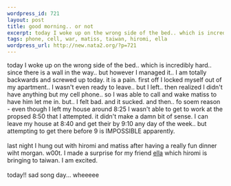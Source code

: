 ```yaml
--- 
wordpress_id: 721
layout: post
title: good morning.. or not
excerpt: today I woke up on the wrong side of the bed.. which is incredibly hard.. since there is a wall in the way.. but however I managed it.. I am totally backwards and screwed up today. it is a pain. first off I locked myself out of  my apartment.. I wasn't even ready to leave.. but I left.. then realized I didn't have anything but my cell phone.. so I was able to call and wake matiss to have him le...
tags: phone, cell, war, matiss, taiwan, hiromi, ella
wordpress_url: http://new.nata2.org/?p=721
---
```

today I woke up on the wrong side of the bed.. which is incredibly hard.. since there is a wall in the way.. but however I managed it.. I am totally backwards and screwed up today. it is a pain. first off I locked myself out of  my apartment.. I wasn't even ready to leave.. but I left.. then realized I didn't have anything but my cell phone.. so I was able to call and wake matiss to have him let me in. but.. I felt bad. and it sucked. and then.. fo soem reason - even though I left my house around 8:25 I wasn't able to get to work at the propsed 8:50 that I attempted. it didn't make a damn bit of sense. I can leave my house at 8:40 and get their by 9:10 any day of the week.. but attempting to get there before 9 is IMPOSSIBLE apparently. <br/><br/>last night I hung out with hiromi and matiss after having a really fun dinner wiht morgan. w00t. I made a surprise for my friend <a href="http://home.kimo.com.tw/pzantique/main.htm">ella</a> which hiromi is bringing to taiwan. I am excited. <br/><br/>today!! sad song day... wheeeee
